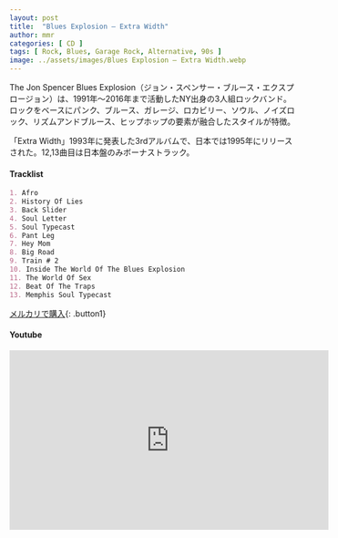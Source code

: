 ```yaml
---
layout: post
title:  "Blues Explosion – Extra Width"
author: mmr
categories: [ CD ]
tags: [ Rock, Blues, Garage Rock, Alternative, 90s ]
image: ../assets/images/Blues Explosion – Extra Width.webp
---
```


The Jon Spencer Blues Explosion（ジョン・スペンサー・ブルース・エクスプロージョン）は、1991年〜2016年まで活動したNY出身の3人組ロックバンド。ロックをベースにパンク、ブルース、ガレージ、ロカビリー、ソウル、ノイズロック、リズムアンドブルース、ヒップホップの要素が融合したスタイルが特徴。

「Extra Width」1993年に発表した3rdアルバムで、日本では1995年にリリースされた。12,13曲目は日本盤のみボーナストラック。

#### Tracklist
```md
1. Afro
2. History Of Lies
3. Back Slider
4. Soul Letter
5. Soul Typecast
6. Pant Leg
7. Hey Mom
8. Big Road
9. Train # 2
10. Inside The World Of The Blues Explosion
11. The World Of Sex
12. Beat Of The Traps
13. Memphis Soul Typecast
```

[メルカリで購入](https://jp.mercari.com/item/m99570743085?afid=6142608987){: .button1}

#### Youtube 
<iframe width="560" height="315" src="https://www.youtube.com/embed/vzRtUSr1taY?si=x6wMzfeuBEqn2wgN" title="YouTube video player" frameborder="0" allow="accelerometer; autoplay; clipboard-write; encrypted-media; gyroscope; picture-in-picture; web-share" referrerpolicy="strict-origin-when-cross-origin" allowfullscreen></iframe>